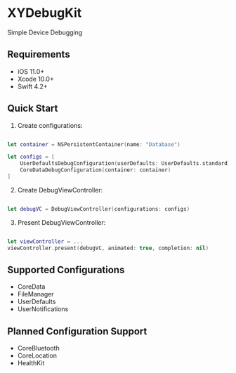 # XYDebugKit
Simple Device Debugging

## Requirements
* iOS 11.0+
* Xcode 10.0+
* Swift 4.2+

## Quick Start

1. Create configurations:

```swift

let container = NSPersistentContainer(name: "Database")

let configs = [
    UserDefaultsDebugConfiguration(userDefaults: UserDefaults.standard),
    CoreDataDebugConfiguration(container: container)
]

```

2. Create DebugViewController:

```swift

let debugVC = DebugViewController(configurations: configs)

```

3. Present DebugViewController:

```swift

let viewController = ...
viewController.present(debugVC, animated: true, completion: nil)

```

## Supported Configurations
* CoreData
* FileManager
* UserDefaults
* UserNotifications

## Planned Configuration Support
* CoreBluetooth
* CoreLocation
* HealthKit
